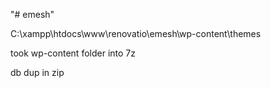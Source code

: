 "# emesh" 

C:\xampp\htdocs\www\renovatio\emesh\wp-content\themes

took wp-content folder into 7z

db dup in zip

